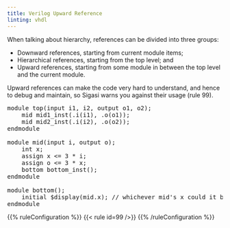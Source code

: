 ```yaml
---
title: Verilog Upward Reference
linting: vhdl
---
```


When talking about hierarchy, references can be divided into three groups:

* Downward references, starting from current module items;
* Hierarchical references, starting from the top level; and
* Upward references, starting from some module in between the top level and the current module.

Upward references can make the code very hard to understand, and hence to debug and maintain, so Sigasi warns you against their usage (rule 99).

<pre>
module top(input i1, i2, output o1, o2);
	mid mid1_inst(.i(i1), .o(o1));
	mid mid2_inst(.i(i2), .o(o2));
endmodule

module mid(input i, output o);
	int x;
	assign x <= 3 * i;
	assign o <= 3 * x;
	bottom bottom_inst();
endmodule

module bottom();
	initial $display(<span class="warning">mid</span>.x); // whichever mid's x could it be?
endmodule
</pre>

{{% ruleConfiguration %}}
{{< rule id=99 />}}
{{% /ruleConfiguration %}}
